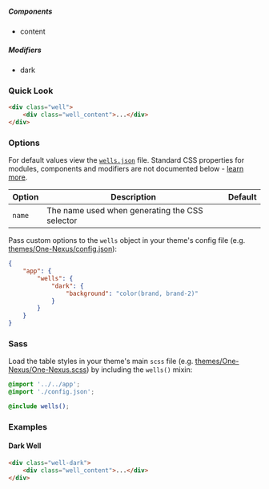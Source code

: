 ##### Components

* content

##### Modifiers

* dark

### Quick Look

```html
<div class="well">
    <div class="well_content">...</div>
</div>
```

### Options

For default values view the [`wells.json`](wells.json) file. Standard CSS properties for modules, components and modifiers are not documented below - [learn more](https://github.com/esr360/Synergy/wiki/Configuring-a-Module#pass-custom-css-to-modules).

<table class="table">
    <thead>
        <tr>
            <th>Option</th>
            <th>Description</th>
            <th>Default</th>
        </tr>
    </thead>
    <tbody>
        <tr>
            <td><code>name</code></td>
            <td>The name used when generating the CSS selector</td>
        </tr>
    </tbody>
</table>

Pass custom options to the `wells` object in your theme's config file (e.g. [themes/One-Nexus/config.json](../../../themes/One-Nexus/config.json)):

```json
{
    "app": {
        "wells": {
            "dark": {
                "background": "color(brand, brand-2)"
            }
        }
    }
}
```

### Sass

Load the table styles in your theme's main `scss` file (e.g. [themes/One-Nexus/One-Nexus.scss](../../../themes/One-Nexus/One-Nexus.scss)) by including the `wells()` mixin:

```scss
@import '../../app';
@import './config.json';

@include wells();
```

### Examples

#### Dark Well

```html
<div class="well-dark">
    <div class="well_content">...</div>
</div>
```